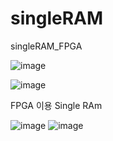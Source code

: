# singleRAM
singleRAM_FPGA

![image](https://user-images.githubusercontent.com/105381968/196094571-45b3506b-c908-4817-9302-15fa199a5889.png)

![image](https://user-images.githubusercontent.com/105381968/196098173-5701ba75-4512-433f-a42f-d28c36a74924.png)


FPGA 이용 Single RAm

![image](https://user-images.githubusercontent.com/105381968/196094262-03ba3518-22e4-4ed2-8f0b-bf241eb2efb5.png)
![image](https://user-images.githubusercontent.com/105381968/196100261-4eb69be4-8c9a-48e3-a542-cc368a57ac8e.png)

